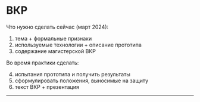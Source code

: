 # ВКР  

Что нужно сделать сейчас (март 2024):

1) тема + формальные признаки
2) используемые технологии + описание прототипа
3) содержание магистерской ВКР

Во время практики сделать:

4) испытания прототипа и получить результаты
5) сформулировать положения, выносимые на защиту
6) текст ВКР + презентация

---  
